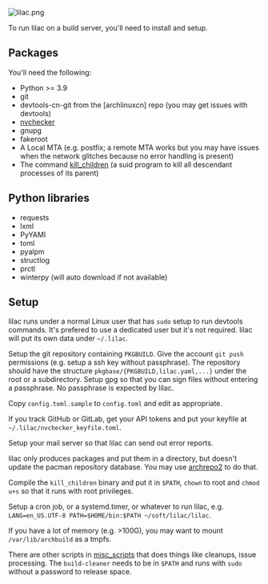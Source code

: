 ![lilac.png](https://github.com/archlinuxcn/artworks/raw/master/lilac-logo/example%20banners/banner-small.png)

To run lilac on a build server, you'll need to install and setup.

Packages
----

You'll need the following:

* Python >= 3.9
* git
* devtools-cn-git from the [archlinuxcn] repo (you may get issues with devtools)
* [nvchecker](https://github.com/lilydjwg/nvchecker)
* gnupg
* fakeroot
* A Local MTA (e.g. postfix; a remote MTA works but you may have issues when the network glitches because no error handling is present)
* The command [kill_children](https://github.com/lilydjwg/pid_children) (a suid program to kill all descendant processes of its parent)

Python libraries
----

* requests
* lxml
* PyYAMl
* toml
* pyalpm
* structlog
* prctl
* winterpy (will auto download if not available)

Setup
----

lilac runs under a normal Linux user that has `sudo` setup to run devtools commands. It's prefered to use a dedicated user but it's not required. lilac will put its own data under `~/.lilac`.

Setup the git repository containing `PKGBUILD`. Give the account `git push` permissions (e.g. setup a ssh key without passphrase). The repository should have the structure `pkgbase/{PKGBUILD,lilac.yaml,...}` under the root or a subdirectory. Setup gpg so that you can sign files without entering a passphrase. No passphrase is expected by lilac.

Copy `config.toml.sample` to `config.toml` and edit as appropriate.

If you track GitHub or GitLab, get your API tokens and put your keyfile at `~/.lilac/nvchecker_keyfile.toml`.

Setup your mail server so that lilac can send out error reports.

lilac only produces packages and put them in a directory, but doesn't update the pacman repository database. You may use [archrepo2](https://github.com/lilydjwg/archrepo2) to do that.

Compile the `kill_children` binary and put it in `$PATH`, `chown` to root and `chmod u+s` so that it runs with root privileges.

Setup a cron job, or a systemd.timer, or whatever to run lilac, e.g. `LANG=en_US.UTF-8 PATH=$HOME/bin:$PATH ~/soft/lilac/lilac`.

If you have a lot of memory (e.g. >100G), you may want to mount `/var/lib/archbuild` as a tmpfs.

There are other scripts in [misc_scripts](https://github.com/archlinuxcn/misc_scripts) that does things like cleanups, issue processing. The `build-cleaner` needs to be in `$PATH` and runs with `sudo` without a password to release space.
